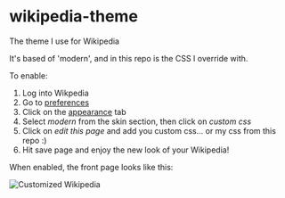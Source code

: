 wikipedia-theme
===============

The theme I use for Wikipedia

It's based of 'modern', and in this repo is the CSS I override with.

To enable:

1. Log into Wikpedia
2. Go to [preferences](https://en.wikipedia.org/wiki/Special:Preferences)
3. Click on the [appearance](https://en.wikipedia.org/wiki/Special:Preferences#mw-prefsection-rendering) tab
4. Select *modern* from the skin section, then click on *custom css*
5. Click on *edit this page* and add you custom css... or my css from this repo :)
6. Hit save page and enjoy the new look of your Wikipedia!


When enabled, the front page looks like this:

![Customized Wikipedia](http://i.imgur.com/no3RElZ.png)

